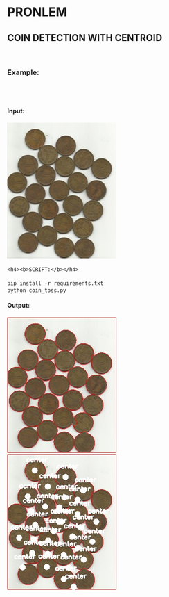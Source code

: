 <h1> PRONLEM </h1>
<h2> COIN DETECTION WITH CENTROID</h2>

<br>

<h3><b>Example:</b></h3><br>
<br>

<h4><b>Input: </b></h4>

<img src="water_coins.jpg">
<br>

```
<h4><b>SCRIPT:</b></h4> 

pip install -r requirements.txt
python coin_toss.py

```

<h4><b>Output: </b></h4>

<img src = "coin_detection.jpg">
<br>

<img src = "centroid.jpg">





